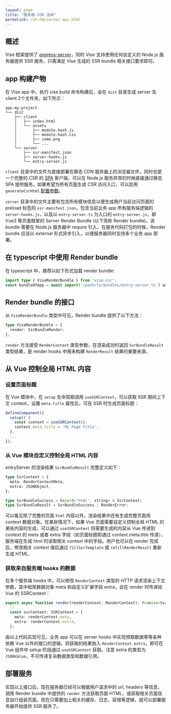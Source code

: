 ```yaml
---
layout: page
title: "服务端 SSR 渲染"
permalink: /zh-CN/server-api.html
---
```

## 概述
Vise 框架提供了 [express-server](https://github.com/stauren/vise-ssr/blob/main/packages/express-server)，同时 Vise 支持使用任何自定义的 Node.js 服务器提供 SSR 服务，只需满足 Vise 生成的 SSR bundle 相关接口要求即可。

## app 构建产物
在 Vise app 中，执行 vise build 命令构建后，会在 `dist` 目录生成 server 及 client 2个文件夹，如下所示：
```shell
app-my-project
└── dist
    ├── client
    │   ├── index.html
    │   └── assets
    │       ├── module.hash.js
    │       ├── module.hash.css
    │       ├── some.png
    │       └── ...
    └── server
        ├── ssr-manifest.json
        ├── server-hooks.js
        └── entry-server.js
```
`client` 目录中的文件为直接部署在静态 CDN 服务器上的浏览器文件，同时也是一个完整的 CSR 的 [SPA](https://en.wikipedia.org/wiki/Single-page_application) 客户端，可以在 Node.js 服务异常的时候直接通过静态 SPA 提供服务。如果希望为所有页面生成 CSR 访问入口，可以启用 `generateCsrHtml` [配置参数](./vise-config.html)。

`server` 目录中的文件主要有包含所有模块信息以便生成用户当前访问页面的 preload 标签的 `ssr-manifest.json`，包含当前业务 app 所有服务端逻辑的 `server-hooks.js`，以及以 `entry-server.ts` 为入口的 `entry-server.js`，即 Vue3 等页面框架的 Server Render Bundle (以下简称 Render bundle)，该 bundle 需要在 Node.js 服务器中 require 引入，在服务代码打包的时候，Render bundle 应该以 external 形式异步引入，以便服务器同时支持多个业务 app 部署。

## 在 typescript 中使用 Render bundle
在 typescript 中，推荐以如下形式加载 render bundle:
```typescript
import type { ViseRenderBundle } from 'vise-ssr';
const bundleOfApp = await import('/path/to/bundles/entry-server.ts') as ViseRenderBundle;
```
## Render bundle 的接口
从 `ViseRenderBundle` 类型中可见，Render bundle 提供了以下方法：
```typescript
type ViseRenderBundle = {
  render: SsrBundleRender;
};
```
`render` 方法接受 `RenderContext` 类型参数，在渲染成功时返回 `SsrBundleResult` 类型结果，是 render hooks 中用来构建 `RenderResult` 结果的重要来源。

## 从 Vue 控制全局 HTML 内容
### 设置页面标题
在 Vue 模块中，在 `setup` 生命周期调用 `useSSRContext`，可以获取 SSR 期间上下文 context，设置 `meta.title` 属性后，可在 SSR 时生成页面标题：
```typescript
defineComponent({
  setup() {
    const context = useSSRContext();
    context.meta.title = 'My Page Title';
  },
  ...
});
```

### 从 Vue 模块自定义控制全局 HTML 内容
entryServer 的渲染结果 `SsrBundleResult` 完整定义如下：
```typescript
type SsrContext = {
  meta: RenderContextMeta,
  extra: JSONObject,
};

type SsrBundleSuccess = Record<'html', string> & SsrContext;
type SsrBundleResult = SsrBundleSuccess | RenderError;
```

可以看见除了完整的页面 `html` 内容以外，渲染结果中还有生成完整页面用 context 数据对象。在某些情况下，如果 Vue 页面需要自定义控制全局 HTML 的某些内容的生成，可以通过 `useSSRContext` 将需要生成的内容从 Vue 传递到 context 的 meta 或者 extra 字段（如页面标题即通过 context.meta.title 传递），服务端在生成 html 时读取相关 context 中的字段。用户也可以在 render 完成后，修改相关 context 值后通过 `fillSsrTemplate` 或 `refillRenderResult` 重新生成 HTML.

### 获取来自服务端 hooks 的数据
在多个服务端 hooks 中，可以修改 `RenderContext` 类型的 HTTP 请求渲染上下文参数，其中框架数据对象 meta 和自定义扩展字段 extra，会在 render 时传递给 Vue 的 SSRContext：
```typescript
export async function render(renderContext: RenderContext): Promise<SsrBundleResult> {
  // ...
  const ssrContext: SSRContext = {
    meta: renderContext.meta,
    extra: renderContext.extra,
  };
```
由以上代码实现可见，业务 app 可以在 server hooks 中实现预取数据等等各种依赖 Vue 以外的接口的逻辑，将获取的结果放入 `RenderContext.extra`，即可在 Vue 组件中 setup 阶段通过 `useSSRContext` 获取。注意 extra 的类型为 `JSONValue`，不可传递复杂数据类型和数据引用。

## 部署服务
实现以上接口后，现在服务器已经可以根据用户请求中的 url, headers 等信息，调用 Render bundle 中提供的 `render` 方法获取页面 HTML，或获取相关页面信息自行组装页面。现在只需要加上相关的缓存、日志、容错等逻辑，就可以部署服务器开始提供 SSR 服务了。
